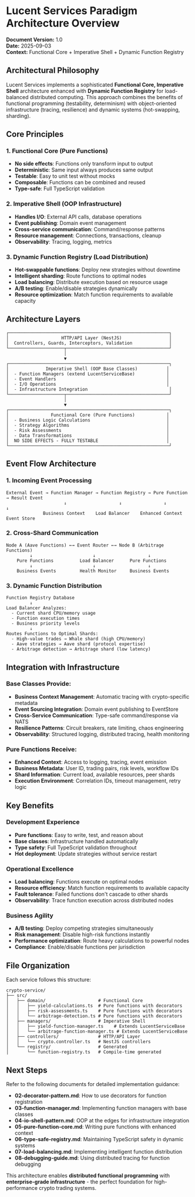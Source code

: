 # Lucent Services Paradigm Architecture Overview

**Document Version:** 1.0  
**Date:** 2025-09-03  
**Context:** Functional Core + Imperative Shell + Dynamic Function Registry

## Architectural Philosophy

Lucent Services implements a sophisticated **Functional Core, Imperative Shell** architecture enhanced with **Dynamic Function Registry** for load-balanced distributed computing. This approach combines the benefits of functional programming (testability, determinism) with object-oriented infrastructure (tracing, resilience) and dynamic systems (hot-swapping, sharding).

## Core Principles

### 1. Functional Core (Pure Functions)
- **No side effects**: Functions only transform input to output
- **Deterministic**: Same input always produces same output  
- **Testable**: Easy to unit test without mocks
- **Composable**: Functions can be combined and reused
- **Type-safe**: Full TypeScript validation

### 2. Imperative Shell (OOP Infrastructure)
- **Handles I/O**: External API calls, database operations
- **Event publishing**: Domain event management
- **Cross-service communication**: Command/response patterns
- **Resource management**: Connections, transactions, cleanup
- **Observability**: Tracing, logging, metrics

### 3. Dynamic Function Registry (Load Distribution)
- **Hot-swappable functions**: Deploy new strategies without downtime
- **Intelligent sharding**: Route functions to optimal nodes
- **Load balancing**: Distribute execution based on resource usage
- **A/B testing**: Enable/disable strategies dynamically
- **Resource optimization**: Match function requirements to available capacity

## Architecture Layers

```
┌─────────────────────────────────────────────────────────────┐
│                    HTTP/API Layer (NestJS)                  │ 
│  Controllers, Guards, Interceptors, Validation              │
└─────────────────────┬───────────────────────────────────────┘
                      │ 
                      ▼
┌─────────────────────────────────────────────────────────────┐
│              Imperative Shell (OOP Base Classes)           │
│  - Function Managers (extend LucentServiceBase)            │
│  - Event Handlers                                          │
│  - I/O Operations                                          │ 
│  - Infrastructure Integration                               │
└─────────────────────┬───────────────────────────────────────┘
                      │
                      ▼
┌─────────────────────────────────────────────────────────────┐
│                Functional Core (Pure Functions)            │
│  - Business Logic Calculations                             │
│  - Strategy Algorithms                                     │
│  - Risk Assessments                                        │
│  - Data Transformations                                    │ 
│  NO SIDE EFFECTS - FULLY TESTABLE                          │
└─────────────────────────────────────────────────────────────┘
```

## Event Flow Architecture

### 1. Incoming Event Processing
```
External Event → Function Manager → Function Registry → Pure Function → Result Event
                      ↓                    ↓                ↓              ↓
              Business Context    Load Balancer    Enhanced Context   Event Store
```

### 2. Cross-Shard Communication
```
Node A (Aave Functions) ←→ Event Router ←→ Node B (Arbitrage Functions)
         ↓                       ↓                    ↓
    Pure Functions          Load Balancer      Pure Functions
         ↓                       ↓                    ↓
    Business Events         Health Monitor     Business Events
```

### 3. Dynamic Function Distribution
```
Function Registry Database
         ↓
Load Balancer Analyzes:
  - Current shard CPU/memory usage
  - Function execution times
  - Business priority levels
         ↓
Routes Functions to Optimal Shards:
  - High-value trades → Whale shard (high CPU/memory)
  - Aave strategies → Aave shard (protocol expertise)
  - Arbitrage detection → Arbitrage shard (low latency)
```

## Integration with Infrastructure

### Base Classes Provide:
- **Business Context Management**: Automatic tracing with crypto-specific metadata
- **Event Sourcing Integration**: Domain event publishing to EventStore
- **Cross-Service Communication**: Type-safe command/response via NATS
- **Resilience Patterns**: Circuit breakers, rate limiting, chaos engineering
- **Observability**: Structured logging, distributed tracing, health monitoring

### Pure Functions Receive:
- **Enhanced Context**: Access to logging, tracing, event emission
- **Business Metadata**: User ID, trading pairs, risk levels, workflow IDs
- **Shard Information**: Current load, available resources, peer shards
- **Execution Environment**: Correlation IDs, timeout management, retry logic

## Key Benefits

### Development Experience
- **Pure functions**: Easy to write, test, and reason about
- **Base classes**: Infrastructure handled automatically
- **Type safety**: Full TypeScript validation throughout
- **Hot deployment**: Update strategies without service restart

### Operational Excellence  
- **Load balancing**: Functions execute on optimal nodes
- **Resource efficiency**: Match function requirements to available capacity
- **Fault tolerance**: Failed functions don't cascade to other shards
- **Observability**: Trace function execution across distributed nodes

### Business Agility
- **A/B testing**: Deploy competing strategies simultaneously
- **Risk management**: Disable high-risk functions instantly  
- **Performance optimization**: Route heavy calculations to powerful nodes
- **Compliance**: Enable/disable functions per jurisdiction

## File Organization

Each service follows this structure:
```
crypto-service/
├── src/
│   ├── domain/                    # Functional Core
│   │   ├── yield-calculations.ts  # Pure functions with decorators
│   │   ├── risk-assessments.ts    # Pure functions with decorators
│   │   └── arbitrage-detection.ts # Pure functions with decorators
│   ├── managers/                  # Imperative Shell
│   │   ├── yield-function-manager.ts    # Extends LucentServiceBase
│   │   └── arbitrage-function-manager.ts # Extends LucentServiceBase  
│   ├── controllers/               # HTTP/API Layer
│   │   └── crypto.controller.ts   # NestJS controllers
│   └── registry/                  # Generated
│       └── function-registry.ts   # Compile-time generated
```

## Next Steps

Refer to the following documents for detailed implementation guidance:

- **02-decorator-pattern.md**: How to use decorators for function registration
- **03-function-manager.md**: Implementing function managers with base classes
- **04-io-shell-pattern.md**: OOP at the edges for infrastructure integration
- **05-pure-function-core.md**: Writing pure functions with enhanced context
- **06-type-safe-registry.md**: Maintaining TypeScript safety in dynamic systems
- **07-load-balancing.md**: Implementing intelligent function distribution
- **08-debugging-guide.md**: Using distributed tracing for function debugging

This architecture enables **distributed functional programming** with **enterprise-grade infrastructure** - the perfect foundation for high-performance crypto trading systems.